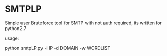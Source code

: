 # SMTPLP

Simple user Bruteforce tool for SMTP with not auth required, its written for python2.7

usage:

python smtpLP.py -i IP -d DOMAIN -w WORDLIST
